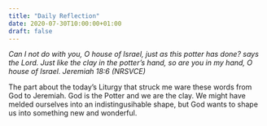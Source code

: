 ```yaml
---
title: "Daily Reflection"
date: 2020-07-30T10:00:00+01:00
draft: false
---
```


_Can I not do with you, O house of Israel, just as this potter has done? says the Lord. Just like the clay in the potter’s hand, so are you in my hand, O house of Israel. Jeremiah 18:6 (NRSVCE)_

The part about the today’s Liturgy that struck me ware these words from God to Jeremiah. God is the Potter and we are the clay. We might have melded ourselves into an indistingusihable shape, but God wants to shape us into something new and wonderful.
